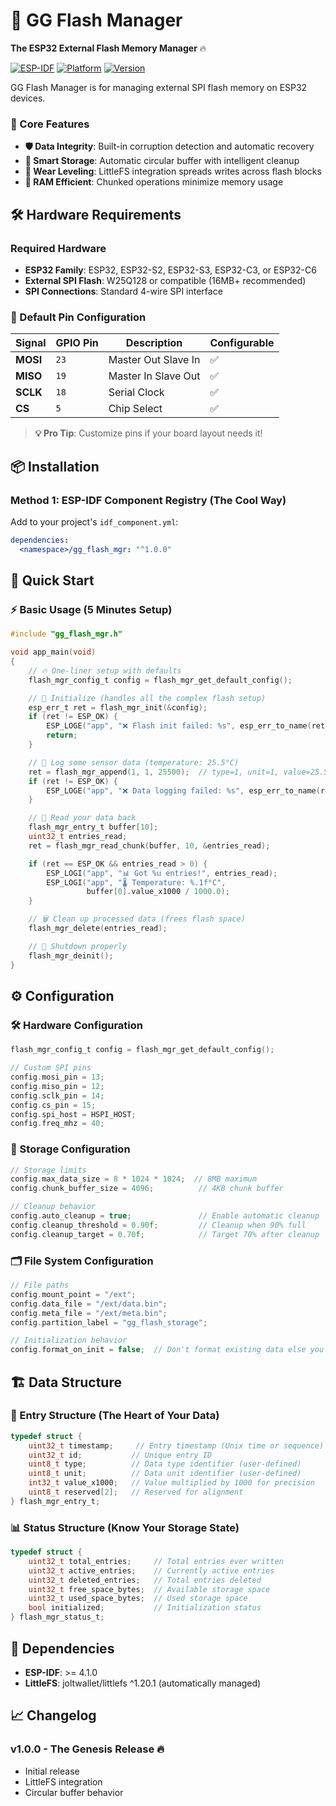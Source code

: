 # 🚀 GG Flash Manager

**The ESP32 External Flash Memory Manager** 🔥

[![ESP-IDF](https://img.shields.io/badge/ESP--IDF-4.1+-blue.svg)](https://github.com/espressif/esp-idf)
[![Platform](https://img.shields.io/badge/Platform-ESP32-green.svg)](https://www.espressif.com/en/products/socs/esp32)
[![Version](https://img.shields.io/badge/Version-1.0.0-orange.svg)](https://github.com/your-team/gg_flash_mgr)

GG Flash Manager is for managing external SPI flash memory on ESP32 devices.

### 🎯 Core Features

- **🛡️ Data Integrity**: Built-in corruption detection and automatic recovery
- **💾 Smart Storage**: Automatic circular buffer with intelligent cleanup
- **🔄 Wear Leveling**: LittleFS integration spreads writes across flash blocks
- **🚀 RAM Efficient**: Chunked operations minimize memory usage

## 🛠️ Hardware Requirements

### Required Hardware
- **ESP32 Family**: ESP32, ESP32-S2, ESP32-S3, ESP32-C3, or ESP32-C6
- **External SPI Flash**: W25Q128 or compatible (16MB+ recommended)
- **SPI Connections**: Standard 4-wire SPI interface

### 📍 Default Pin Configuration

| Signal | GPIO Pin | Description | Configurable |
|--------|----------|-------------|--------------|
| **MOSI** | `23` | Master Out Slave In | ✅ |
| **MISO** | `19` | Master In Slave Out | ✅ |
| **SCLK** | `18` | Serial Clock | ✅ |
| **CS** | `5` | Chip Select | ✅ |

> **💡 Pro Tip**: Customize pins if your board layout needs it!

## 📦 Installation

### Method 1: ESP-IDF Component Registry (The Cool Way)

Add to your project's `idf_component.yml`:

```yaml
dependencies:
  <namespace>/gg_flash_mgr: "^1.0.0"
```

## 🚀 Quick Start

### ⚡ Basic Usage (5 Minutes Setup)

```c
#include "gg_flash_mgr.h"

void app_main(void)
{
    // 🔥 One-liner setup with defaults
    flash_mgr_config_t config = flash_mgr_get_default_config();

    // 🚀 Initialize (handles all the complex flash setup)
    esp_err_t ret = flash_mgr_init(&config);
    if (ret != ESP_OK) {
        ESP_LOGE("app", "❌ Flash init failed: %s", esp_err_to_name(ret));
        return;
    }

    // 📝 Log some sensor data (temperature: 25.5°C)
    ret = flash_mgr_append(1, 1, 25500);  // type=1, unit=1, value=25.5*1000
    if (ret != ESP_OK) {
        ESP_LOGE("app", "❌ Data logging failed: %s", esp_err_to_name(ret));
    }

    // 📖 Read your data back
    flash_mgr_entry_t buffer[10];
    uint32_t entries_read;
    ret = flash_mgr_read_chunk(buffer, 10, &entries_read);

    if (ret == ESP_OK && entries_read > 0) {
        ESP_LOGI("app", "📊 Got %u entries!", entries_read);
        ESP_LOGI("app", "🌡️ Temperature: %.1f°C",
                 buffer[0].value_x1000 / 1000.0);
    }

    // 🗑️ Clean up processed data (frees flash space)
    flash_mgr_delete(entries_read);

    // 🔄 Shutdown properly
    flash_mgr_deinit();
}
```

## ⚙️ Configuration

### 🛠️ Hardware Configuration

```c
flash_mgr_config_t config = flash_mgr_get_default_config();

// Custom SPI pins
config.mosi_pin = 13;
config.miso_pin = 12;
config.sclk_pin = 14;
config.cs_pin = 15;
config.spi_host = HSPI_HOST;
config.freq_mhz = 40;
```

### 💾 Storage Configuration

```c
// Storage limits
config.max_data_size = 8 * 1024 * 1024;  // 8MB maximum
config.chunk_buffer_size = 4096;          // 4KB chunk buffer

// Cleanup behavior
config.auto_cleanup = true;               // Enable automatic cleanup
config.cleanup_threshold = 0.90f;         // Cleanup when 90% full
config.cleanup_target = 0.70f;            // Target 70% after cleanup
```

### 🗂️ File System Configuration

```c
// File paths
config.mount_point = "/ext";
config.data_file = "/ext/data.bin";
config.meta_file = "/ext/meta.bin";
config.partition_label = "gg_flash_storage";

// Initialization behavior
config.format_on_init = false;  // Don't format existing data else you are dead 💀
```

## 🏗️ Data Structure

### 📝 Entry Structure (The Heart of Your Data)

```c
typedef struct {
    uint32_t timestamp;     // Entry timestamp (Unix time or sequence)
    uint32_t id;           // Unique entry ID
    uint8_t type;          // Data type identifier (user-defined)
    uint8_t unit;          // Data unit identifier (user-defined)
    int32_t value_x1000;   // Value multiplied by 1000 for precision
    uint8_t reserved[2];   // Reserved for alignment
} flash_mgr_entry_t;
```

### 📊 Status Structure (Know Your Storage State)

```c
typedef struct {
    uint32_t total_entries;     // Total entries ever written
    uint32_t active_entries;    // Currently active entries
    uint32_t deleted_entries;   // Total entries deleted
    uint32_t free_space_bytes;  // Available storage space
    uint32_t used_space_bytes;  // Used storage space
    bool initialized;           // Initialization status
} flash_mgr_status_t;
```

## 🔗 Dependencies

- **ESP-IDF**: >= 4.1.0
- **LittleFS**: joltwallet/littlefs ^1.20.1 (automatically managed)


## 📈 Changelog

### v1.0.0 - **The Genesis Release** 🔥
- Initial release
- LittleFS integration
- Circular buffer behavior

